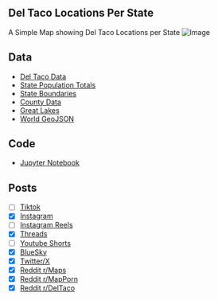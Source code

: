 ## Del Taco Locations Per State
A Simple Map showing Del Taco Locations per State
![Image](https://drive.google.com/uc?export=view&id=12jEQL4vWCP1s8yOLwPhBK8Cdr-PCiPrj)

## Data
* [Del Taco Data](https://locations.deltaco.com/us)
* [State Population Totals](https://www.census.gov/data/tables/time-series/demo/popest/2020s-state-total.html)
* [State Boundaries](https://www.census.gov/geographies/mapping-files/time-series/geo/carto-boundary-file.html)
* [County Data](https://www.census.gov/geographies/mapping-files/time-series/geo/carto-boundary-file.html)
* [Great Lakes](https://usicecenter.gov/Products/GreatLakesData)
* [World GeoJSON](https://public.opendatasoft.com/explore/dataset/world-administrative-boundaries/export/?flg=en-us)

## Code
* [Jupyter Notebook](FormatData.ipynb)

## Posts
- [ ] [Tiktok]()
- [x] [Instagram](https://www.instagram.com/p/DQFKP_5j0-v/)
- [ ] [Instagram Reels]()
- [x] [Threads](https://www.threads.com/@vinemapper/post/DQFKQn4Dy60)
- [ ] [Youtube Shorts]()
- [x] [BlueSky](https://bsky.app/profile/vinemapper.bsky.social/post/3m3pw37yl422j)
- [x] [Twitter/X](https://x.com/VineMapper/status/1980696306814435701)
- [x] [Reddit r/Maps](https://www.reddit.com/r/Maps/comments/1ock47g/del_taco_locations_per_state/)
- [x] [Reddit r/MapPorn](https://www.reddit.com/r/MapPorn/comments/1ock3z6/del_taco_locations_per_state/)
- [x] [Reddit r/DelTaco](https://www.reddit.com/r/DelTaco/comments/1ocuuse/del_taco_locations_per_state/)
